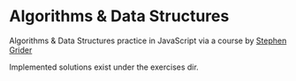 # Algorithms & Data Structures

Algorithms & Data Structures practice in JavaScript via a course by [Stephen Grider](https://www.udemy.com/course/coding-interview-bootcamp-algorithms-and-data-structure/#instructor-1)

Implemented solutions exist under the exercises dir.